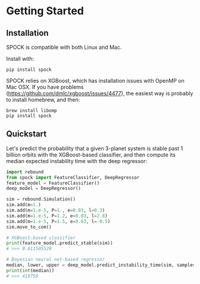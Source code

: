 
# Getting Started

## Installation

SPOCK is compatible with both Linux and Mac. 

Install with:

```
pip install spock
```

SPOCK relies on XGBoost, which has installation issues with OpenMP on Mac OSX. If you have problems (https://github.com/dmlc/xgboost/issues/4477), the easiest way is probably to install homebrew, and then:

```
brew install libomp
pip install spock
```


## Quickstart

Let's predict the probability that a given 3-planet system is stable
past 1 billion orbits with the XGBoost-based classifier, and then compute its
median expected instability time with the deep regressor:

```python
import rebound
from spock import FeatureClassifier, DeepRegressor
feature_model = FeatureClassifier()
deep_model = DeepRegressor()

sim = rebound.Simulation()
sim.add(m=1.)
sim.add(m=1.e-5, P=1., e=0.03, l=0.3)
sim.add(m=1.e-5, P=1.2, e=0.03, l=2.8)
sim.add(m=1.e-5, P=1.5, e=0.03, l=-0.5)
sim.move_to_com()

# XGBoost-based classifier
print(feature_model.predict_stable(sim))
# >>> 0.011505529

# Bayesian neural net-based regressor
median, lower, upper = deep_model.predict_instability_time(sim, samples=10000)
print(int(median))
# >>> 419759
```

